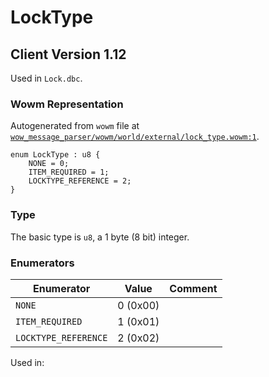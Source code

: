 # LockType

## Client Version 1.12

Used in `Lock.dbc`.

### Wowm Representation

Autogenerated from `wowm` file at [`wow_message_parser/wowm/world/external/lock_type.wowm:1`](https://github.com/gtker/wow_messages/tree/main/wow_message_parser/wowm/world/external/lock_type.wowm#L1).

```rust,ignore
enum LockType : u8 {
    NONE = 0;
    ITEM_REQUIRED = 1;
    LOCKTYPE_REFERENCE = 2;
}
```
### Type
The basic type is `u8`, a 1 byte (8 bit) integer.
### Enumerators
| Enumerator | Value  | Comment |
| --------- | -------- | ------- |
| `NONE` | 0 (0x00) |  |
| `ITEM_REQUIRED` | 1 (0x01) |  |
| `LOCKTYPE_REFERENCE` | 2 (0x02) |  |

Used in:


